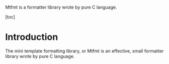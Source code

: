 Mtfmt is a formatter library wrote by pure C language.

[toc]

# Introduction

The mini template formatting library, or Mtfmt is an effective, small formatter library wrote by pure C language.
